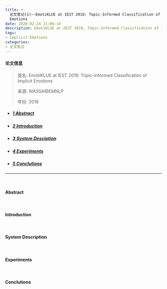 ```yaml
---
title: >-
  论文笔记(1)——EmotiKLUE at IEST 2018: Topic-Informed Classification of Implicit
  Emotions
date: 2020-02-24 21:06:14
description: EmotiKLUE at IEST 2018, Topic-Informed Classification of Implicit Emotions
tags:
- Implicit Emotions
categories:
- 论文笔记
---
```




#### 论文信息

> 提名: EmotiKLUE at IEST 2018: Topic-Informed Classification of Implicit Emotions
>
> 来源: WASSA@EMNLP
>
> 年份: 2018

* ##### [1 Abstract](#1)

* ##### [2 Introduction](#2)

* ##### [3 System Desciption](#3)

* ##### [4 Experiments](#4)

* ##### [5 Conclutions](#5)

---

<br>

<h4 id='1'>Abstract</h4>



<br>

<h4 id='2'>Introduction</h4>



<br>

<h4 id='3'>System Description</h4>



<br>

<h4 id='4'>Experiments</h4>



<br>

<h4 id='5'>Conclutions</h4>









